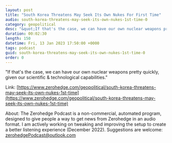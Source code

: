```yaml
---
layout: post
title: "South Korea Threatens May Seek Its Own Nukes For First Time"
audio: south-korea-threatens-may-seek-its-own-nukes-1st-time-0
category: geopolitical
desc: "&quot;If that's the case, we can have our own nuclear weapons pretty quickly, given our scientific &amp; technological capabilities.&quot;"
duration: 00:02:30
length: 150
datetime: Fri, 13 Jan 2023 17:50:00 +0000
tags: podcast
guid: south-korea-threatens-may-seek-its-own-nukes-1st-time-0
order: 0
---
```

&quot;If that's the case, we can have our own nuclear weapons pretty quickly, given our scientific &amp; technological capabilities.&quot;

Link: [https://www.zerohedge.com/geopolitical/south-korea-threatens-may-seek-its-own-nukes-1st-time](https://www.zerohedge.com/geopolitical/south-korea-threatens-may-seek-its-own-nukes-1st-time)

About: The Zerohedge Podcast is a non-commercial, automated program, designed to give people a way to get news from Zerohedge in an audio format.  I am actively working on tweaking and improving the setup to create a better listening experience (December 2022).  Suggestions are welcome: [zerohedgePodcast@outlook.com](mailto:zerohedgePodcast@outlook.com)